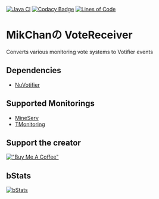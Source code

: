 [![Java CI](https://github.com/MikChanNoPlugins/VoteReceiver/actions/workflows/build.yml/badge.svg)](https://github.com/MikChanNoPlugins/VoteReceiver/actions/workflows/build.yml)
[![Codacy Badge](https://app.codacy.com/project/badge/Grade/db62cf0cfed14e1d9b76aa1a230e9fee)](https://www.codacy.com/gh/MikChanNoPlugins/VoteReceiver/dashboard?utm_source=github.com&amp;utm_medium=referral&amp;utm_content=MikChanNoPlugins/VoteReceiver&amp;utm_campaign=Badge_Grade)
[![Lines of Code](https://tokei.rs/b1/github/MikChanNoPlugins/VoteReceiver?category=code)](https://github.com/XAMPPRocky/tokei)

# MikChanの VoteReceiver
Converts various monitoring vote systems to Votifier events

## Dependencies

-   [NuVotifier](https://www.spigotmc.org/resources/nuvotifier.13449/)

## Supported Monitorings

-   [MineServ](https://mineserv.top)
-   [TMonitoring](https://tmonitoring.com)

## Support the creator
[!["Buy Me A Coffee"](https://www.buymeacoffee.com/assets/img/custom_images/orange_img.png)](https://www.buymeacoffee.com/mcnp)

## bStats

[![bStats](https://bstats.org/signatures/bukkit/MikChanNoVoteReceiver.svg)](https://bstats.org/plugin/bukkit/MikChanNoVoteReceiver/17922)
